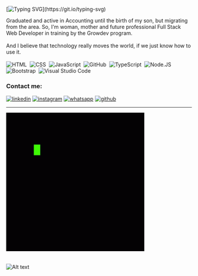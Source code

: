[![Typing SVG](https://readme-typing-svg.herokuapp.com?font=Roboto&size=25&duration=5050&color=F70E0E&background=FDFDFD00&lines=The+technology+moves+the+world...)](https://git.io/typing-svg)

Graduated and active in Accounting until the birth of my son, but migrating from the area.
So, I'm woman, mother and future professional Full Stack Web Developer in training by the Growdev program.<br>
<br>
And I believe that technology really moves the world, if we just know how to use it.<br>
<br>
![HTML](https://img.shields.io/badge/HTML5-E34F26?style=for-the-badge&logo=html5&logoColor=white)&nbsp;
![CSS](https://img.shields.io/badge/CSS3-1572B6?style=for-the-badge&logo=css3&logoColor=white)&nbsp;
![JavaScript](https://img.shields.io/badge/JavaScript-F7DF1E?style=for-the-badge&logo=javascript&logoColor=black)&nbsp;
![GitHub](https://img.shields.io/badge/GitHub-100000?style=for-the-badge&logo=github&logoColor=white)&nbsp;
![TypeScript](https://img.shields.io/badge/TypeScript-007ACC?style=for-the-badge&logo=typescript&logoColor=white)&nbsp;
![Node.JS](https://img.shields.io/badge/Node.js-43853D?style=for-the-badge&logo=node.js&logoColor=white)&nbsp;
![Bootstrap](https://img.shields.io/badge/Bootstrap-563D7C?style=for-the-badge&logo=bootstrap&logoColor=white)&nbsp;
![Visual Studio Code](https://img.shields.io/badge/Visual_Studio_Code-0078D4?style=for-the-badge&logo=visual%20studio%20code&logoColor=white)&nbsp;

<div>
    <h3>Contact me:</h3>
     <a href="https://www.linkedin.com/in/micheleladanivski84/" target="_blank" rel="noopener noreferrer"><img src="https://img.shields.io/badge/LinkedIn-0077B5?style=for-the-badge&logo=linkedin&logoColor=white" alt="linkedin" width="100px"></a>
     <a href="https://www.instagram.com/mikarumi_art/" target="_blank" rel="noopener noreferrer"><img src="https://img.shields.io/badge/Instagram-E4405F?style=for-the-badge&logo=instagram&logoColor=white" alt="instagram" width="113px"></a>
     <a href="https://api.whatsapp.com/send?phone=5541992447523" target="_blank" rel="noopener noreferrer"><img src="https://img.shields.io/badge/WhatsApp-25D366?style=for-the-badge&logo=whatsapp&logoColor=white" alt="whatsapp" width="107px"></a>
     <a href="https://github.com/micheleldsk"><img src="https://img.shields.io/badge/GitHub-100000?style=for-the-badge&logo=github&logoColor=white" alt="github" width="90px"></a>
</div>
<hr>
<div>
    <img src="assets/sewa-rumah-nak-baya-bile.gif" alt="repeat" width="375px" srcset="">
</div>
<br>

![Alt text](https://spotify-recently-played-readme.vercel.app/api?user=22nkhb6bhi6fxrzgbcb65xdia)
  

